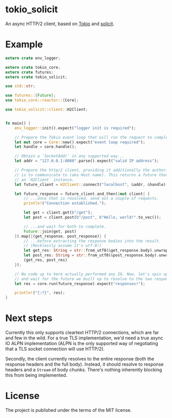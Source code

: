 # tokio_solicit

An async HTTP/2 client, based on [Tokio](https://tokio.rs/) and [solicit](https://github.com/mlalic/solicit).

# Example

```rust
extern crate env_logger;

extern crate tokio_core;
extern crate futures;
extern crate tokio_solicit;

use std::str;

use futures::{Future};
use tokio_core::reactor::{Core};

use tokio_solicit::client::H2Client;


fn main() {
    env_logger::init().expect("logger init is required");

    // Prepare the Tokio event loop that will run the request to completion.
    let mut core = Core::new().expect("event loop required");
    let handle = core.handle();

    // Obtain a `SocketAddr` in any supported way...
    let addr = "127.0.0.1:8080".parse().expect("valid IP address");

    // Prepare the http/2 client, providing it additionally the authority that it
    // is to communicate to (aka Host name). This returns a future that resolves to
    // an `H2Client` instance.
    let future_client = H2Client::connect("localhost", &addr, &handle);

    let future_response = future_client.and_then(|mut client| {
        // ...once that is resolved, send out a couple of requests.
        println!("Connection established.");

        let get = client.get(b"/get");
        let post = client.post(b"/post", b"Hello, world!".to_vec());

        // ...and wait for both to complete.
        Future::join(get, post)
    }).map(|(get_response, post_response)| {
        // ...before extracting the response bodies into the result.
        // (Recklessly assume it's utf-8!)
        let get_res: String = str::from_utf8(&get_response.body).unwrap().into();
        let post_res: String = str::from_utf8(&post_response.body).unwrap().into();
        (get_res, post_res)
    });

    // No code up to here actually performed any IO. Now, let's spin up the event loop
    // and wait for the future we built up to resolve to the two response bodies.
    let res = core.run(future_response).expect("responses!");

    println!("{:?}", res);
}

```

# Next steps

Currently this only supports cleartext HTTP/2 connections, which are far and few in the
wild. For a true TLS implementation, we'd need a true async IO ALPN implementation (ALPN
is the only supported way of negotiating that a TLS socket connection will use HTTP/2).

Secondly, the client currently resolves to the entire response (both the response headers
and the full body). Instead, it should resolve to response headers and a `Stream` of body
chunks. There's nothing inherently blocking this from being implemented.

# License

The project is published under the terms of the MIT license.
